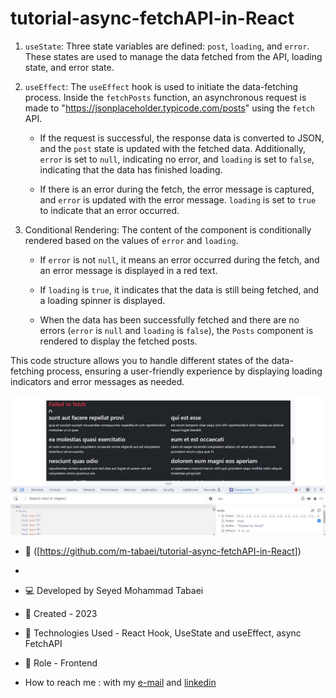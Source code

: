 # tutorial-async-fetchAPI-in-React



1. `useState`: Three state variables are defined: `post`, `loading`, and `error`. These states are used to manage the data fetched from the API, loading state, and error state.

2. `useEffect`: The `useEffect` hook is used to initiate the data-fetching process. Inside the `fetchPosts` function, an asynchronous request is made to "https://jsonplaceholder.typicode.com/posts" using the `fetch` API. 

   - If the request is successful, the response data is converted to JSON, and the `post` state is updated with the fetched data. Additionally, `error` is set to `null`, indicating no error, and `loading` is set to `false`, indicating that the data has finished loading.
   
   - If there is an error during the fetch, the error message is captured, and `error` is updated with the error message. `loading` is set to `true` to indicate that an error occurred.

3. Conditional Rendering: The content of the component is conditionally rendered based on the values of `error` and `loading`.

   - If `error` is not `null`, it means an error occurred during the fetch, and an error message is displayed in a red text.
   
   - If `loading` is `true`, it indicates that the data is still being fetched, and a loading spinner is displayed.
   
   - When the data has been successfully fetched and there are no errors (`error` is `null` and `loading` is `false`), the `Posts` component is rendered to display the fetched posts.

This code structure allows you to handle different states of the data-fetching process, ensuring a user-friendly experience by displaying loading indicators and error messages as needed.

![Faild to fetch](https://github.com/m-tabaei/tutorial-async-fetchAPI-in-React/blob/main/async.JPG?raw=true)



- 🔗 ([https://github.com/m-tabaei/tutorial-async-fetchAPI-in-React])
-
- 💻 Developed by Seyed Mohammad Tabaei
- 📆 Created - 2023
- 🔧 Technologies Used - React Hook, UseState and useEffect, async FetchAPI
- 🧑‍ Role - Frontend

- How to reach me : with my [e-mail](https://www.m-tabaie@gmail.com) and [linkedin](https://www.linkedin.com/in/mohammad-tabaei/)
